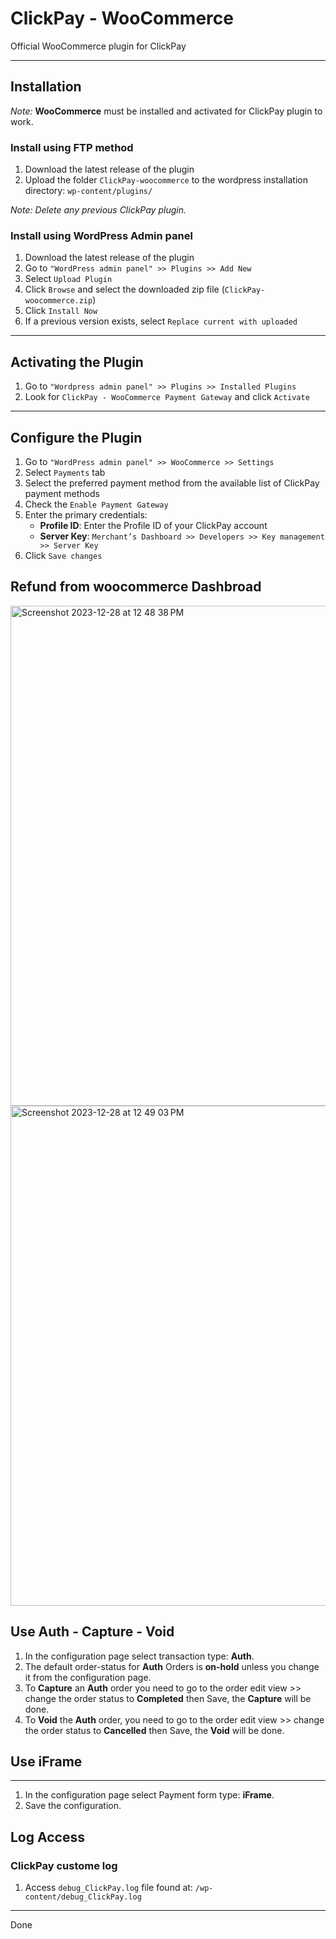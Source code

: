 # ClickPay - WooCommerce

Official WooCommerce plugin for ClickPay

---

## Installation

*Note:* **WooCommerce** must be installed and activated for ClickPay plugin to work.

### Install using FTP method

1. Download the latest release of the plugin
2. Upload the folder `ClickPay-woocommerce` to the wordpress installation directory: `wp-content/plugins/`

*Note: Delete any previous ClickPay plugin.*

### Install using WordPress Admin panel

1. Download the latest release of the plugin
2. Go to `"WordPress admin panel" >> Plugins >> Add New`
3. Select `Upload Plugin`
4. Click `Browse` and select the downloaded zip file (`ClickPay-woocommerce.zip`)
5. Click `Install Now`
6. If a previous version exists, select `Replace current with uploaded`

---

## Activating the Plugin

1. Go to `"Wordpress admin panel" >> Plugins >> Installed Plugins`
2. Look for `ClickPay - WooCommerce Payment Gateway` and click `Activate`

---

## Configure the Plugin

1. Go to `"WordPress admin panel" >> WooCommerce >> Settings`
2. Select `Payments` tab
3. Select the preferred payment method from the available list of ClickPay payment methods
4. Check the `Enable Payment Gateway`
5. Enter the primary credentials:
   - **Profile ID**: Enter the Profile ID of your ClickPay account
   - **Server Key**: `Merchant’s Dashboard >> Developers >> Key management >> Server Key`
6. Click `Save changes`

## Refund from woocommerce Dashbroad

<img width="800" alt="Screenshot 2023-12-28 at 12 48 38 PM" src="https://github.com/clickpaysa/clickpay-woocommerce/assets/135695828/6455620c-7aba-4156-8d50-c121d39d457b">
<img width="800" alt="Screenshot 2023-12-28 at 12 49 03 PM" src="https://github.com/clickpaysa/clickpay-woocommerce/assets/135695828/fea3114d-08d8-4089-816e-acf729d8fd35">



## Use Auth - Capture - Void

1. In the configuration page select transaction type: **Auth**.
2. The default order-status for **Auth** Orders is **on-hold** unless you change it from the configuration page.
3. To **Capture** an **Auth** order you need to go to the order edit view >> change the order status to **Completed** then Save, the **Capture** will be done.
4. To **Void** the **Auth** order, you need to go to the order edit view >> change the order status to **Cancelled** then Save, the **Void** will be done.

## Use iFrame

---

1. In the configuration page select Payment form type: **iFrame**.
2. Save the configuration.

## Log Access

### ClickPay custome log

1. Access `debug_ClickPay.log` file found at: `/wp-content/debug_ClickPay.log`

---

Done
